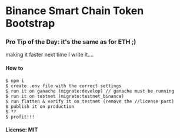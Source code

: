 # Binance Smart Chain Token Bootstrap

### Pro Tip of the Day: it's the same as for ETH ;)

making it faster next time I write it....

#### How to

```
$ npm i
$ create .env file with the correct settings
$ run it on ganache (migrate:develop) // ganache must be running
$ run it on testnet (migrate:testnet_binance)
$ run flatten & verify it on testnet (remove the //license part)
$ publish it on production
$ ??
$ profit!!!
```

#### License: MIT
